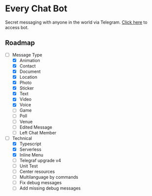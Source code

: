 # Every Chat Bot

Secret messaging with anyone in the world via Telegram. [Click here](https://t.me/every_chat_bot) to access bot.

## Roadmap

- [ ] Message Type
  - [x] Animation
  - [x] Contact
  - [x] Document
  - [x] Location
  - [x] Photo
  - [x] Sticker
  - [x] Text
  - [x] Video
  - [x] Voice
  - [ ] Game
  - [ ] Poll
  - [ ] Venue
  - [ ] Edited Message
  - [ ] Left Chat Member
- [ ] Technical
  - [x] Typescript
  - [x] Serverless
  - [x] Inline Menu
  - [ ] Telegraf upgrade v4
  - [ ] Unit Test
  - [ ] Center resources
  - [ ] Multilanguage by commands
  - [ ] Fix debug messages
  - [ ] Add missing debug messages
